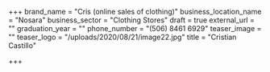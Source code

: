 +++
brand_name = "Cris (online sales of clothing)"
business_location_name = "Nosara"
business_sector = "Clothing Stores"
draft = true
external_url = ""
graduation_year = ""
phone_number = "(506) 8461 6929"
teaser_image = ""
teaser_logo = "/uploads/2020/08/21/image22.jpg"
title = "Cristian Castillo"

+++

